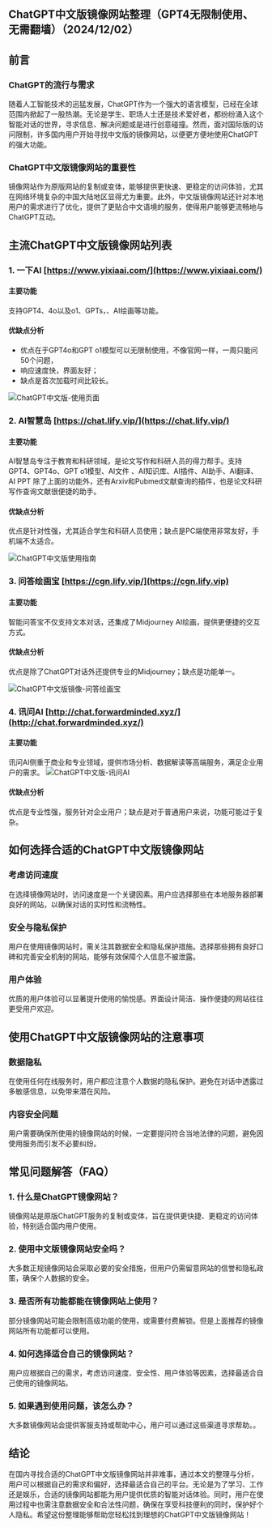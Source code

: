 ## **ChatGPT中文版镜像网站整理（GPT4无限制使用、无需翻墙）（2024/12/02）**

## **前言**

### **ChatGPT的流行与需求**

随着人工智能技术的迅猛发展，ChatGPT作为一个强大的语言模型，已经在全球范围内掀起了一股热潮。无论是学生、职场人士还是技术爱好者，都纷纷涌入这个智能对话的世界，寻求信息、解决问题或是进行创意碰撞。然而，面对国际版的访问限制，许多国内用户开始寻找中文版的镜像网站，以便更方便地使用ChatGPT的强大功能。

### **ChatGPT中文版镜像网站的重要性**

镜像网站作为原版网站的复制或变体，能够提供更快速、更稳定的访问体验，尤其在网络环境复杂的中国大陆地区显得尤为重要。此外，中文版镜像网站还针对本地用户的需求进行了优化，提供了更贴合中文语境的服务，使得用户能够更流畅地与ChatGPT互动。

## **主流ChatGPT中文版镜像网站列表**

### **1. 一下AI [https://www.yixiaai.com/](https://www.yixiaai.com/)**

#### **主要功能**

支持GPT4、4o以及o1、GPTs，、AI绘画等功能。

#### **优缺点分析**

-  优点在于GPT4o和GPT o1模型可以无限制使用，不像官网一样，一周只能问50个问题，
-  响应速度快，界面友好；
-  缺点是首次加载时间比较长。

  ![ChatGPT中文版-使用页面](https://github.com/user-attachments/assets/eb5a941e-0648-4c4c-ae63-9e5b1f8fbb79)


### **2. AI智慧岛 [https://chat.lify.vip/](https://chat.lify.vip/)**

#### **主要功能**

AI智慧岛专注于教育和科研领域，是论文写作和科研人员的得力帮手。支持GPT4、GPT4o、GPT o1模型、AI文件 、AI知识库、AI插件、AI助手、AI翻译、AI PPT
除了上面的功能外，还有Arxiv和Pubmed文献查询的插件，也是论文科研写作查询文献很便捷的助手。

#### **优缺点分析**

优点是针对性强，尤其适合学生和科研人员使用；缺点是PC端使用非常友好，手机端不太适合。

![ChatGPT中文版使用指南](https://github.com/user-attachments/assets/eb980479-0d9d-403b-8493-228841ca6ae5)


### **3. 问答绘画宝 [https://cgn.lify.vip/](https://cgn.lify.vip)**

#### **主要功能**

智能问答宝不仅支持文本对话，还集成了Midjourney AI绘画，提供更便捷的交互方式。

#### **优缺点分析**

优点是除了ChatGPT对话外还提供专业的Midjourney；缺点是功能单一。

![ChatGPT中文版镜像-问答绘画宝](https://github.com/user-attachments/assets/23f09859-752f-464e-857f-6b8ac1d3ca3e)


### **4. 讯问AI [http://chat.forwardminded.xyz/](http://chat.forwardminded.xyz/)**

#### **主要功能**

讯问AI侧重于商业和专业领域，提供市场分析、数据解读等高端服务，满足企业用户的需求。
![ChatGPT中文版-讯问AI](https://github.com/user-attachments/assets/751c9960-78fb-4e42-a42a-d404dd91f385)


#### **优缺点分析**

优点是专业性强，服务针对企业用户；缺点是对于普通用户来说，功能可能过于复杂。


## **如何选择合适的ChatGPT中文版镜像网站**

### **考虑访问速度**

在选择镜像网站时，访问速度是一个关键因素。用户应选择那些在本地服务器部署良好的网站，以确保对话的实时性和流畅性。

### **安全与隐私保护**

用户在使用镜像网站时，需关注其数据安全和隐私保护措施。选择那些拥有良好口碑和完善安全机制的网站，能够有效保障个人信息不被泄露。

### **用户体验**

优质的用户体验可以显著提升使用的愉悦感。界面设计简洁、操作便捷的网站往往更受用户欢迎。

## **使用ChatGPT中文版镜像网站的注意事项**

### **数据隐私**

在使用任何在线服务时，用户都应注意个人数据的隐私保护。避免在对话中透露过多敏感信息，以免带来潜在风险。

### **内容安全问题**

用户需要确保所使用的镜像网站的时候，一定要提问符合当地法律的问题，避免因使用服务而引发不必要纠纷。

## **常见问题解答（FAQ）**

### **1. 什么是ChatGPT镜像网站？**

镜像网站是原版ChatGPT服务的复制或变体，旨在提供更快捷、更稳定的访问体验，特别适合国内用户使用。

### **2. 使用中文版镜像网站安全吗？**

大多数正规镜像网站会采取必要的安全措施，但用户仍需留意网站的信誉和隐私政策，确保个人数据的安全。

### **3. 是否所有功能都能在镜像网站上使用？**

部分镜像网站可能会限制高级功能的使用，或需要付费解锁。但是上面推荐的镜像网站所有功能都可以使用。

### **4. 如何选择适合自己的镜像网站？**

用户应根据自己的需求，考虑访问速度、安全性、用户体验等因素，选择最适合自己使用的镜像网站。

### **5. 如果遇到使用问题，该怎么办？**

大多数镜像网站会提供客服支持或帮助中心，用户可以通过这些渠道寻求帮助。。

## **结论**

在国内寻找合适的ChatGPT中文版镜像网站并非难事，通过本文的整理与分析，用户可以根据自己的需求和偏好，选择最适合自己的平台。无论是为了学习、工作还是娱乐，合适的镜像网站都能为用户提供优质的智能对话体验。同时，用户在使用过程中也需注意数据安全和合法性问题，确保在享受科技便利的同时，保护好个人隐私。希望这份整理能够帮助您轻松找到理想的ChatGPT中文版镜像网站！
